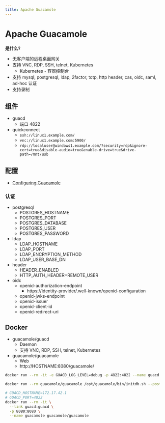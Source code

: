 ```yaml
---
title: Apache Guacamole
---
```


# Apache Guacamole

**是什么?**

- 无客户端的远程桌面网关
- 支持 VNC, RDP, SSH, telnet, Kubernetes
  - Kubernetes - 容器控制台
- 支持 mysql, postgresql, ldap, 2factor, totp, http header, cas, oidc, saml, ad-hoc 认证
- 支持录制

## 组件

- guacd
  - 端口 4822
- quickconnect
  - `ssh://linux1.example.com/`
  - `vnc://linux1.example.com:5900/`
  - `rdp://localuser@windows1.example.com/?security=rdp&ignore-cert=true&disable-audio=true&enable-drive=true&drive-path=/mnt/usb`

## 配置

- [Configuring Guacamole](https://guacamole.apache.org/doc/gug/configuring-guacamole.html)

### 认证

- postgresql
  - POSTGRES_HOSTNAME
  - POSTGRES_PORT
  - POSTGRES_DATABASE
  - POSTGRES_USER
  - POSTGRES_PASSWORD
- ldap
  - LDAP_HOSTNAME
  - LDAP_PORT
  - LDAP_ENCRYPTION_METHOD
  - LDAP_USER_BASE_DN
- header
  - HEADER_ENABLED
  - HTTP_AUTH_HEADER=REMOTE_USER
- oidc
  - openid-authorization-endpoint
    - https://identity-provider/.well-known/openid-configuration
  - openid-jwks-endpoint
  - openid-issuer
  - openid-client-id
  - openid-redirect-uri

## Docker

- guacamole/guacd
  - Daemon
  - 支持 VNC, RDP, SSH, telnet, Kubernetes
- guacamole/guacamole
  - Web
  - http://HOSTNAME:8080/guacamole/

```bash
docker run --rm -it -e GUACD_LOG_LEVEL=debug -p 4822:4822 --name guacd guacamole/guacd

docker run --rm guacamole/guacamole /opt/guacamole/bin/initdb.sh --postgres > initdb.sql

# GUACD_HOSTNAME=172.17.42.1
# GUACD_PORT=4822
docker run --rm -it \
  --link guacd:guacd \
  -p 8080:8080 \
  --name guacamole guacamole/guacamole
```
